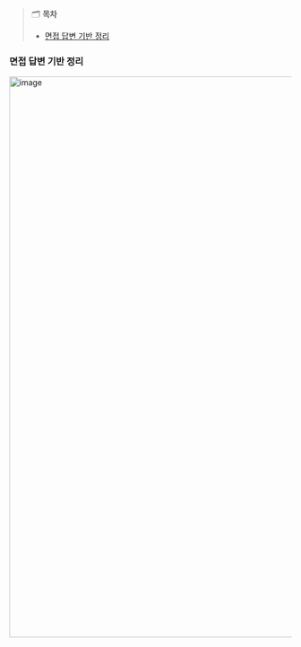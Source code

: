 > 🗂️ **목차**
>
> - [면접 답변 기반 정리](#면접-답변-기반-정리)

### 면접 답변 기반 정리

<img width="1000" alt="image" src="https://github.com/publdaze/js-study/assets/78250089/73169150-3b87-4e37-8b9c-743178830243">
